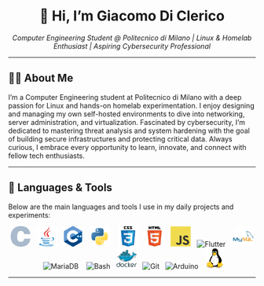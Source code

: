 <h1 align="center">👋 Hi, I’m Giacomo Di Clerico</h1>

<p align="center">
  <em>Computer Engineering Student @ Politecnico di Milano | Linux &amp; Homelab Enthusiast | Aspiring Cybersecurity Professional</em>
</p>

---

## 🧑‍💻 About Me

I’m a Computer Engineering student at Politecnico di Milano with a deep passion for Linux and hands-on homelab experimentation. I enjoy designing and managing my own self-hosted environments to dive into networking, server administration, and virtualization. Fascinated by cybersecurity, I’m dedicated to mastering threat analysis and system hardening with the goal of building secure infrastructures and protecting critical data. Always curious, I embrace every opportunity to learn, innovate, and connect with fellow tech enthusiasts.

---

## 🚀 Languages &amp; Tools

Below are the main languages and tools I use in my daily projects and experiments:

<p align="center">
  <!-- Programming Languages -->
  <a target="_blank">
    <img src="https://raw.githubusercontent.com/devicons/devicon/master/icons/c/c-original.svg" alt="C" width="42" height="42" />
  </a>
  &nbsp;
  <a target="_blank">
    <img src="https://raw.githubusercontent.com/devicons/devicon/master/icons/java/java-original.svg" alt="Java" width="42" height="42" />
  </a>
  &nbsp;
  <a target="_blank">
    <img src="https://raw.githubusercontent.com/devicons/devicon/master/icons/cplusplus/cplusplus-original.svg" alt="C++" width="42" height="42" />
  </a>
  &nbsp;
  <a target="_blank">
    <img src="https://raw.githubusercontent.com/devicons/devicon/master/icons/python/python-original.svg" alt="Python" width="42" height="42" />
  </a>
  &nbsp;&nbsp;
  <!-- Web & UI -->
  <a target="_blank">
    <img src="https://raw.githubusercontent.com/devicons/devicon/master/icons/css3/css3-original-wordmark.svg" alt="CSS3" width="42" height="42" />
  </a>
  &nbsp;
  <a target="_blank">
    <img src="https://raw.githubusercontent.com/devicons/devicon/master/icons/html5/html5-original-wordmark.svg" alt="HTML5" width="42" height="42" />
  </a>
  &nbsp;
  <a  target="_blank">
    <img src="https://raw.githubusercontent.com/devicons/devicon/master/icons/javascript/javascript-original.svg" alt="JavaScript" width="42" height="42" />
  </a>
  &nbsp;
  <a target="_blank">
    <img src="https://www.vectorlogo.zone/logos/flutterio/flutterio-icon.svg" alt="Flutter" width="42" height="42" />
  </a>
  &nbsp;&nbsp;
  <!-- Databases -->
  <a  target="_blank">
    <img src="https://raw.githubusercontent.com/devicons/devicon/master/icons/mysql/mysql-original-wordmark.svg" alt="MySQL" width="42" height="42" />
  </a>
  &nbsp;
  <a target="_blank">
    <img src="https://www.vectorlogo.zone/logos/mariadb/mariadb-icon.svg" alt="MariaDB" width="42" height="42" />
  </a>
  &nbsp;&nbsp;
  <!-- Scripting & DevOps -->
  <a target="_blank">
    <img src="https://bashlogo.com/img/symbol/svg/full_colored_dark.svg" alt="Bash" width="42" height="42" />
  </a>
  &nbsp;
  <a target="_blank">
    <img src="https://raw.githubusercontent.com/devicons/devicon/master/icons/docker/docker-original-wordmark.svg" alt="Docker" width="42" height="42" />
  </a>
  &nbsp;
  <a target="_blank">
    <img src="https://www.vectorlogo.zone/logos/git-scm/git-scm-icon.svg" alt="Git" width="42" height="42" />
  </a>
  &nbsp;
  <a  target="_blank">
    <img src="https://cdn.worldvectorlogo.com/logos/arduino-1.svg" alt="Arduino" width="42" height="42" />
  </a>
  &nbsp;
  <a target="_blank">
    <img src="https://raw.githubusercontent.com/devicons/devicon/master/icons/linux/linux-original.svg" alt="Linux" width="42" height="42" />
  </a>
</p>

---
